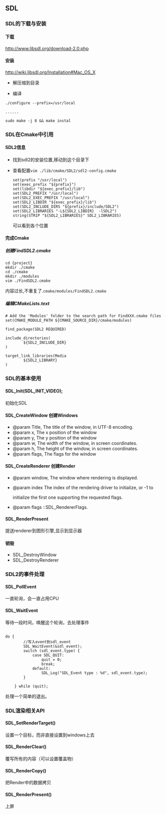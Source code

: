 ## SDL

### SDL的下载与安装

#### 下载

http://www.libsdl.org/download-2.0.php



#### 安装

http://wiki.libsdl.org/Installation#Mac_OS_X

- 解压缩到目录

- 编译


``` 
./configure --prefix=/usr/local

......

sudo make -j 8 && make instal
```



### SDL在Cmake中引用

#### SDL2信息

- 找到sdl2的安装位置,移动到这个目录下

- 查看配置`vim ./lib/cmake/SDL2/sdl2-config.cmake`

  ```
  set(prefix "/usr/local")
  set(exec_prefix "${prefix}")
  set(libdir "${exec_prefix}/lib")
  set(SDL2_PREFIX "/usr/local")
  set(SDL2_EXEC_PREFIX "/usr/local")
  set(SDL2_LIBDIR "${exec_prefix}/lib")
  set(SDL2_INCLUDE_DIRS "${prefix}/include/SDL2")
  set(SDL2_LIBRARIES "-L${SDL2_LIBDIR}  -lSDL2")
  string(STRIP "${SDL2_LIBRARIES}" SDL2_LIBRARIES)
  
  ```

  可以看到各个位置

  

#### 完成Cmake

##### 创建FindSDL2.cmake

```
cd {project}
mkdir ./cmake
cd ./cmake
mkdir ./modules
vim ./FindSDL2.cmake
```

内容过长,不重复了.`cmake/modules/FindSDL2.cmake`



##### 编辑CMakeLists.text

```
# Add the 'Modules' folder to the search path for FindXXX.cmake files
set(CMAKE_MODULE_PATH ${CMAKE_SOURCE_DIR}/cmake/modules)

find_package(SDL2 REQUIRED)

include_directories(
        ${SDL2_INCLUDE_DIR}
)

target_link_libraries(Media
        ${SDL2_LIBRARY}
)
```



### SDL的基本使用

#### SDL_Init(SDL_INIT_VIDEO);

初始化SDL

#### SDL_CreateWindow 创建Windows

 * @param Title, The title of the window, in UTF-8 encoding.
 * @param x,     The x position of the window
 * @param y,     The y position of the window
 * @param w,     The width of the window, in screen coordinates.
 * @param h,     The height of the window, in screen coordinates.
 * @param flags, The flags for the window



#### SDL_CreateRenderer  创建Render

* @param window,  The window where rendering is displayed.

* @param index    The index of the rendering driver to initialize, or -1 to 

  initialize the first one supporting the requested flags.

* @param flags    ::SDL_RendererFlags.



#### SDL_RenderPresent

提送renderer到图形引擎,显示到显示器



#### 销毁

- SDL_DestroyWindow
- SDL_DestroyRenderer

### SDL2的事件处理

#### SDL_PollEvent
一直轮询，会一直占用CPU

#### SDL_WaitEvent
等待一段时间，唤醒这个轮询，去处理事件

```

do {
        //写入event到sdl_event
        SDL_WaitEvent(&sdl_event);
        switch (sdl_event.type) {
            case SDL_QUIT:
                quit = 0;
                break;
            default:
                SDL_Log("SDL_Event type : %d", sdl_event.type);
        }

    } while (quit);

```
处理一个简单的退出。

### SDL渲染相关API

#### SDL_SetRenderTarget()
设置一个目标，而非直接设置到windows上去

#### SDL_RenderClear()
覆写所有的内容（可以设置覆盖物）

#### SDL_RenderCopy()
把Render中的数据拷贝

#### SDL_RenderPresent()
上屏